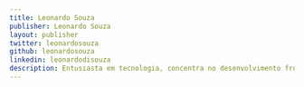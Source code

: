 ```yaml
---
title: Leonardo Souza
publisher: Leonardo Souza
layout: publisher
twitter: leonardosouza
github: leonardosouza
linkedin: leonardodisouza
description: Entusiasta em tecnologia, concentra no desenvolvimento front-end a sua maior paixão. Trabalhou ativamente em uma quantidade significativa de projetos desde o início de sua trajetória profissional em 2001, tendo desenvolvido aplicações para grandes players de mercado nacional (Coca-Cola,Skol, Lipton, Bradesco, American Express, Credicard, Dinners, Fiat, Petrobras, Nivea, Bayer, Editora Abril, TAM, ESPN, Sky, NET, Brastemp, Philips, LG, Samsung, MTV, TV Globo, Vivo, Nextel, TIM, UOL e VivaReal). É graduado em Análise e Desenvolvimentos de Sistemas pela FIAP e pós-graduando no curso de Desenvolvimento de Aplicações Web pela PUC Minas. Atualmente diverte-se como Software Engineer no Elo7 e Instrutor nos cursos da Formação Front-End na Caelum.
---
```

